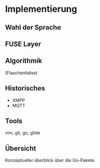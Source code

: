# Implementierung


## Wahl der Sprache

## FUSE Layer

## Algorithmik

(Flaschenhälse)

## Historisches

- XMPP
- MQTT

## Tools

vim, git, go, glide

## Übersicht

Konzeptueller überblick über die Go-Pakete.
